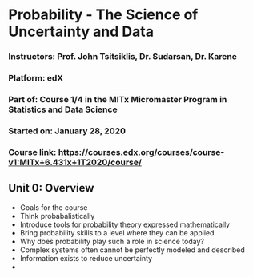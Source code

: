 # Probability - The Science of Uncertainty and Data

### Instructors: Prof. John Tsitsiklis, Dr. Sudarsan, Dr. Karene
### Platform: edX
### Part of: Course 1/4 in the MITx Micromaster Program in Statistics and Data Science
### Started on: January 28, 2020
### Course link: https://courses.edx.org/courses/course-v1:MITx+6.431x+1T2020/course/


## Unit 0: Overview
 - Goals for the course
  - Think probabalistically
  - Introduce tools for probability theory expressed mathematically
  - Bring probability skills to a level where they can be applied
 - Why does probability play such a role in science today?
  - Complex systems often cannot be perfectly modeled and described
  - Information exists to reduce uncertainty
  - 
